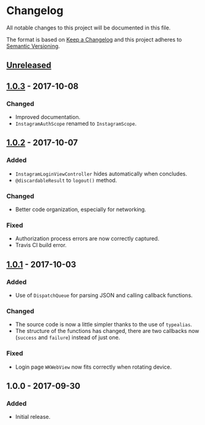 # Changelog
All notable changes to this project will be documented in this file.

The format is based on [Keep a Changelog](http://keepachangelog.com/en/1.0.0/)
and this project adheres to [Semantic Versioning](http://semver.org/spec/v2.0.0.html).

## [Unreleased]

## [1.0.3] - 2017-10-08
### Changed
- Improved documentation.
- `InstagramAuthScope` renamed to `InstagramScope`.

## [1.0.2] - 2017-10-07
### Added
- `InstagramLoginViewController` hides automatically when concludes.
- `@discardableResult` to `logout()` method.
### Changed
- Better code organization, especially for networking.
### Fixed
- Authorization process errors are now correctly captured.
- Travis CI build error.

## [1.0.1] - 2017-10-03
### Added
- Use of `DispatchQueue` for parsing JSON and calling callback functions.
### Changed
- The source code is now a little simpler thanks to the use of `typealias`.
- The structure of the functions has changed, there are two callbacks now (`success` and `failure`) instead of just one.
### Fixed
- Login page `WKWebView` now fits correctly when rotating device.

## 1.0.0 - 2017-09-30
### Added
- Initial release.

[Unreleased]: https://github.com/AnderGoig/SwiftInstagram/compare/v1.0.3...develop
[1.0.3]: https://github.com/AnderGoig/SwiftInstagram/compare/v1.0.2...v1.0.3
[1.0.2]: https://github.com/AnderGoig/SwiftInstagram/compare/v1.0.1...v1.0.2
[1.0.1]: https://github.com/AnderGoig/SwiftInstagram/compare/v1.0.0...v1.0.1

